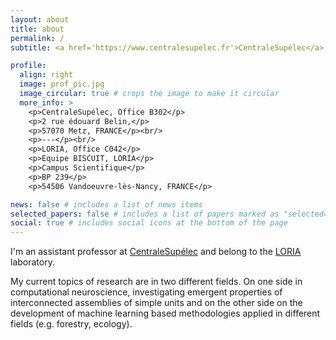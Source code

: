 ```yaml
---
layout: about
title: about
permalink: /
subtitle: <a href='https://www.centralesupelec.fr'>CentraleSupélec</a>, <a href="https://www.loria.fr">LORIA</a>.

profile:
  align: right
  image: prof_pic.jpg
  image_circular: true # crops the image to make it circular
  more_info: >
    <p>CentraleSupélec, Office B302</p>
    <p>2 rue édouard Belin,</p>
    <p>57070 Metz, FRANCE</p><br/>
    <p>---</p><br/>
    <p>LORIA, Office C042</p>
    <p>Equipe BISCUIT, LORIA</p>
    <p>Campus Scientifique</p>
    <p>BP 239</p>
    <p>54506 Vandoeuvre-lès-Nancy, FRANCE</p>

news: false # includes a list of news items
selected_papers: false # includes a list of papers marked as "selected={true}"
social: true # includes social icons at the bottom of the page
---
```


I'm an assistant professor at [CentraleSupélec](https://www.centralesupelec.fr) and belong to the [LORIA](https://www.loria.fr) laboratory.

My current topics of research are in two different fields. On one side in
computational neuroscience, investigating emergent properties of interconnected
assemblies of simple units and on the other side on the development of machine
learning based methodologies applied in different fields (e.g. forestry,
ecology).

<!-- Put your address / P.O. box / other info right below your picture. You can also disable any of these elements by editing `profile` property of the YAML header of your `_pages/about.md`. Edit `_bibliography/papers.bib` and Jekyll will render your [publications page](/al-folio/publications/) automatically. -->

<!-- Link to your social media connections, too. This theme is set up to use [Font Awesome icons](https://fontawesome.com/) and [Academicons](https://jpswalsh.github.io/academicons/), like the ones below. Add your Facebook, Twitter, LinkedIn, Google Scholar, or just disable all of them. -->
